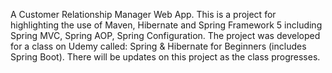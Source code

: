 A Customer Relationship Manager Web App. 
This is a project for highlighting the use of Maven,
Hibernate and Spring Framework 5 including Spring MVC,
Spring AOP, Spring Configuration.
The project was developed for a class on Udemy called:
Spring & Hibernate for Beginners (includes Spring Boot).
There will be updates on this project as the class progresses.
